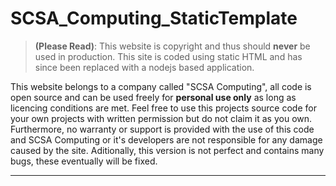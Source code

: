 # SCSA_Computing_StaticTemplate

> **(Please Read)**: This website is copyright and thus should **never** be used in production. This site is coded using static HTML and has since been replaced with a nodejs based application. 



This website belongs to a company called "SCSA Computing", all code is open source and can be used freely for **personal use only** as long as licencing conditions are met. Feel free to use this projects source code for your own projects with written permission but do not claim it as you own. Furthermore, no warranty or support is provided with the use of this code and SCSA Computing or it's developers are not responsible for any damage caused by the site. Aditionally, this version is not perfect and contains many bugs, these eventually will be fixed.

***
